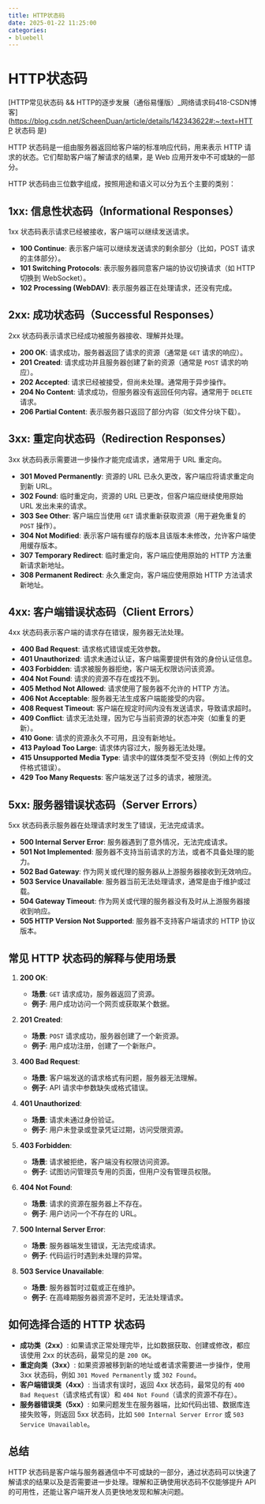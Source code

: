 ```yaml
---
title: HTTP状态码
date: 2025-01-22 11:25:00
categories:
- bluebell
---
```

# HTTP状态码

[HTTP常见状态码 && HTTP的逐步发展（通俗易懂版）_网络请求码418-CSDN博客](https://blog.csdn.net/ScheenDuan/article/details/142343622#:~:text=HTTP 状态码 是)

HTTP 状态码是一组由服务器返回给客户端的标准响应代码，用来表示 HTTP 请求的状态。它们帮助客户端了解请求的结果，是 Web 应用开发中不可或缺的一部分。

HTTP 状态码由三位数字组成，按照用途和语义可以分为五个主要的类别：

## 1xx: 信息性状态码（Informational Responses）
1xx 状态码表示请求已经被接收，客户端可以继续发送请求。

- **100 Continue**: 表示客户端可以继续发送请求的剩余部分（比如，POST 请求的主体部分）。
- **101 Switching Protocols**: 表示服务器同意客户端的协议切换请求（如 HTTP 切换到 WebSocket）。
- **102 Processing (WebDAV)**: 表示服务器正在处理请求，还没有完成。

## 2xx: 成功状态码（Successful Responses）
2xx 状态码表示请求已经成功被服务器接收、理解并处理。

- **200 OK**: 请求成功，服务器返回了请求的资源（通常是 `GET` 请求的响应）。
- **201 Created**: 请求成功并且服务器创建了新的资源（通常是 `POST` 请求的响应）。
- **202 Accepted**: 请求已经被接受，但尚未处理。通常用于异步操作。
- **204 No Content**: 请求成功，但服务器没有返回任何内容。通常用于 `DELETE` 请求。
- **206 Partial Content**: 表示服务器只返回了部分内容（如文件分块下载）。

## 3xx: 重定向状态码（Redirection Responses）
3xx 状态码表示需要进一步操作才能完成请求，通常用于 URL 重定向。

- **301 Moved Permanently**: 资源的 URL 已永久更改，客户端应将请求重定向到新 URL。
- **302 Found**: 临时重定向，资源的 URL 已更改，但客户端应继续使用原始 URL 发出未来的请求。
- **303 See Other**: 客户端应当使用 `GET` 请求重新获取资源（用于避免重复的 `POST` 操作）。
- **304 Not Modified**: 表示客户端有缓存的版本且该版本未修改，允许客户端使用缓存版本。
- **307 Temporary Redirect**: 临时重定向，客户端应使用原始的 HTTP 方法重新请求新地址。
- **308 Permanent Redirect**: 永久重定向，客户端应使用原始 HTTP 方法请求新地址。

## 4xx: 客户端错误状态码（Client Errors）
4xx 状态码表示客户端的请求存在错误，服务器无法处理。

- **400 Bad Request**: 请求格式错误或无效参数。
- **401 Unauthorized**: 请求未通过认证，客户端需要提供有效的身份认证信息。
- **403 Forbidden**: 请求被服务器拒绝，客户端无权限访问该资源。
- **404 Not Found**: 请求的资源不存在或找不到。
- **405 Method Not Allowed**: 请求使用了服务器不允许的 HTTP 方法。
- **406 Not Acceptable**: 服务器无法生成客户端能接受的内容。
- **408 Request Timeout**: 客户端在规定时间内没有发送请求，导致请求超时。
- **409 Conflict**: 请求无法处理，因为它与当前资源的状态冲突（如重复的更新）。
- **410 Gone**: 请求的资源永久不可用，且没有新地址。
- **413 Payload Too Large**: 请求体内容过大，服务器无法处理。
- **415 Unsupported Media Type**: 请求中的媒体类型不受支持（例如上传的文件格式错误）。
- **429 Too Many Requests**: 客户端发送了过多的请求，被限流。

## 5xx: 服务器错误状态码（Server Errors）
5xx 状态码表示服务器在处理请求时发生了错误，无法完成请求。

- **500 Internal Server Error**: 服务器遇到了意外情况，无法完成请求。
- **501 Not Implemented**: 服务器不支持当前请求的方法，或者不具备处理的能力。
- **502 Bad Gateway**: 作为网关或代理的服务器从上游服务器接收到无效响应。
- **503 Service Unavailable**: 服务器当前无法处理请求，通常是由于维护或过载。
- **504 Gateway Timeout**: 作为网关或代理的服务器没有及时从上游服务器接收到响应。
- **505 HTTP Version Not Supported**: 服务器不支持客户端请求的 HTTP 协议版本。

## 常见 HTTP 状态码的解释与使用场景

1. **200 OK**: 
   - **场景**: `GET` 请求成功，服务器返回了资源。
   - **例子**: 用户成功访问一个网页或获取某个数据。

2. **201 Created**:
   - **场景**: `POST` 请求成功，服务器创建了一个新资源。
   - **例子**: 用户成功注册，创建了一个新账户。

3. **400 Bad Request**:
   - **场景**: 客户端发送的请求格式有问题，服务器无法理解。
   - **例子**: API 请求中参数缺失或格式错误。

4. **401 Unauthorized**:
   - **场景**: 请求未通过身份验证。
   - **例子**: 用户未登录或登录凭证过期，访问受限资源。

5. **403 Forbidden**:
   - **场景**: 请求被拒绝，客户端没有权限访问资源。
   - **例子**: 试图访问管理员专用的页面，但用户没有管理员权限。

6. **404 Not Found**:
   - **场景**: 请求的资源在服务器上不存在。
   - **例子**: 用户访问一个不存在的 URL。

7. **500 Internal Server Error**:
   - **场景**: 服务器端发生错误，无法完成请求。
   - **例子**: 代码运行时遇到未处理的异常。

8. **503 Service Unavailable**:
   - **场景**: 服务器暂时过载或正在维护。
   - **例子**: 在高峰期服务器资源不足时，无法处理请求。

## 如何选择合适的 HTTP 状态码
- **成功类（2xx）**: 如果请求正常处理完毕，比如数据获取、创建或修改，都应该使用 2xx 的状态码，最常见的是 `200 OK`。
- **重定向类（3xx）**: 如果资源被移到新的地址或者请求需要进一步操作，使用 3xx 状态码，例如 `301 Moved Permanently` 或 `302 Found`。
- **客户端错误类（4xx）**: 当请求有误时，返回 4xx 状态码，最常见的有 `400 Bad Request`（请求格式有误）和 `404 Not Found`（请求的资源不存在）。
- **服务器错误类（5xx）**: 如果问题发生在服务器端，比如代码出错、数据库连接失败等，则返回 5xx 状态码，比如 `500 Internal Server Error` 或 `503 Service Unavailable`。

## 总结
HTTP 状态码是客户端与服务器通信中不可或缺的一部分，通过状态码可以快速了解请求的结果以及是否需要进一步处理。理解和正确使用状态码不仅能够提升 API 的可用性，还能让客户端开发人员更快地发现和解决问题。